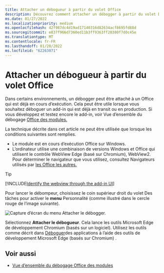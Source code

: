 ```yaml
---
title: Attacher un débogueur à partir du volet Office
description: Découvrez comment attacher un débogger à partir du volet Des tâches
ms.date: 01/27/2022
ms.localizationpriority: medium
ms.openlocfilehash: 42f987dc4d19ad17140316d82634acf8695fd88d
ms.sourcegitcommit: e837f966d7360ed11b3ff9363ff20380f7d0c45e
ms.translationtype: MT
ms.contentlocale: fr-FR
ms.lasthandoff: 01/28/2022
ms.locfileid: "62263071"
---
```

# <a name="attach-a-debugger-from-the-task-pane"></a>Attacher un débogueur à partir du volet Office

Dans certains environnements, un débogger peut être attaché à un Office qui est déjà en cours d’exécution. Cela peut être utile lorsque vous souhaitez déboguer un add-in qui est déjà en transit ou en production. Si vous développez et testez encore le add-in, voir Vue d’ensemble du débogage [Office des modules.](debug-add-ins-overview.md)

La technique décrite dans cet article ne peut être utilisée que lorsque les conditions suivantes sont remplies.

- Le module est en cours d’exécution Office sur Windows.
- L’ordinateur utilise une combinaison de versions Windows et Office qui utilisent le contrôle WebView Edge (basé sur Chromium), WebView2. Pour déterminer le navigateur que vous utilisez, consultez Navigateurs utilisés par [les Office les autres.](../concepts/browsers-used-by-office-web-add-ins.md)

> [!TIP]
> [!INCLUDE[Identify the webview through the add-in UI](../includes/identify-webview-in-ui.md)]

Pour lancer le débompeur, choisissez le coin supérieur droit du volet Des tâches pour activer le **menu** Personnalité (comme illustré dans le cercle rouge de l’image suivante).

![Capture d’écran du menu Attacher le débogger.](../images/attach-debugger.png)

Sélectionnez **Attacher le débogueur**. Cela lance les outils Microsoft Edge de développement Chromium (basés sur un logiciel). Utilisez les outils comme décrit dans [Déboguer](debug-add-ins-using-devtools-edge-chromium.md)des applications à l’aide des outils de développement Microsoft Edge (basés sur Chromium) .

## <a name="see-also"></a>Voir aussi

- [Vue d’ensemble du débogage Office des modules](debug-add-ins-overview.md)
